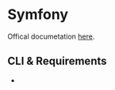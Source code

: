 # Symfony

Offical documetation [here](https://symfony.com/doc/current/index.html).

## CLI & Requirements

* 
